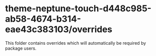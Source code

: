 # theme-neptune-touch-d448c985-ab58-4674-b314-eae43c383103/overrides

This folder contains overrides which will automatically be required by package users.
